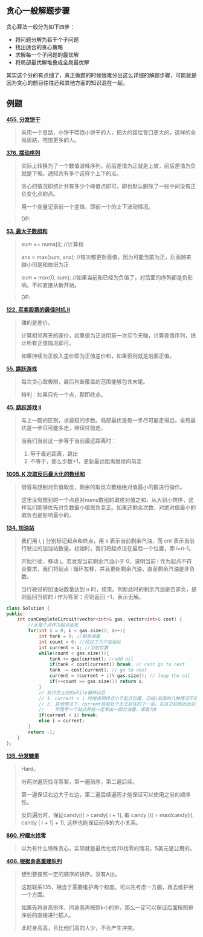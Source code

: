 ## 贪心一般解题步骤

贪心算法一般分为如下四步：

- 将问题分解为若干个子问题
- 找出适合的贪心策略
- 求解每一个子问题的最优解
- 将局部最优解堆叠成全局最优解

其实这个分的有点细了，真正做题的时候很难分出这么详细的解题步骤，可能就是因为贪心的题目往往还和其他方面的知识混在一起。

## 例题

**[455. 分发饼干](https://leetcode.cn/problems/assign-cookies/)**

> 采用一个思路，小饼干喂饱小饼干的人，把大的留给胃口更大的，这样的全局思路，喂饱更多的人。

**[376. 摆动序列](https://leetcode.cn/problems/wiggle-subsequence/)**
> 实际上转换为了一个数值波峰序列，前后差值为正就是上坡，前后差值为负就是下坡。通知共有多个这样个上下的点。
>
> 贪心的情况即统计共有多少个峰值点即可，即也默认删除了一些中间没有正负变化点的点。
>
> 用一个变量记录前一个差值，即前一个的上下波动情况。

> DP:

**[53. 最大子数组和](https://leetcode.cn/problems/maximum-subarray/)**

> sum += nums[i]; //计算和
>
> ans = max(sum, ans); //每次都更新最值，因为可能当前为正，后面越来越小但是和依旧为正
>
> sum = max(0, sum); //如果当前和已经为负值了，对后面的序列都是负影响，不如直接从新开始。

> DP:

**[122. 买卖股票的最佳时机 II](https://leetcode.cn/problems/best-time-to-buy-and-sell-stock-ii/)**

> 赚的是差价。
>
> 计算相邻两天的差价，如果值为正说明前一次买今天赚，计算差值序列，统计所有正值情况即可。
>
> 如果持续为正收入差价即为正值差价和，如果否则就是前面正值。

**[55. 跳跃游戏](https://leetcode.cn/problems/jump-game/)**

> 每次贪心取极限，最后判断覆盖的范围能够包含末尾。
>
> 特判：如果只有一个点，那即终点。

**[45. 跳跃游戏 II](https://leetcode.cn/problems/jump-game-ii/)**

> 与上一题的区别，求最短的步数。局部最优是每一步尽可能走得远，全局最优是一步尽可能多走，继续往前走。
>
> 当我们当前这一步等于当前最远距离时：
>
> 1. 等于最远距离，跳出
> 2. 不等于，那么步数+1，更新最远距离继续向前走

**[1005. K 次取反后最大化的数组和](https://leetcode.cn/problems/maximize-sum-of-array-after-k-negations/)**
> 很容易想到对负值取反，剩余的取反次数给绝对值最小的数进行操作。
>
> 这里没有想到的一个点是对nums数组的取绝对值之和，从大到小排序，这样我们能够优先对负数最小值取负变正。如果还剩余次数，对绝对值最小的取负也是影响最小的。

**[134. 加油站](https://leetcode.cn/problems/gas-station)**
> 我们用 i, j 分别标记起点和终点，用 s 表示当前剩余汽油，而 cnt 表示当前行驶过的加油站数量。初始时，我们将起点设在最后一个位置，即 i=n-1。
>
> 开始行驶，移动 j。若发现当前剩余汽油小于 0，说明当前 i 作为起点不符合要求，我们将起点 i 循环左移，并且更新剩余汽油，直至剩余汽油是非负数。
>
> 当行驶过的加油站数量达到 n 时，结束。判断此时的剩余汽油是否非负，是则返回当前的 i 作为答案；否则返回 −1，表示无解。

```cpp
class Solution {
public:
    int canCompleteCircuit(vector<int>& gas, vector<int>& cost) {
        //从每个点作为起点出发
        for(int i = 0; i < gas.size(); i++){
            int tank = 0; //剩余油量
            int count = 0; //经过了几个加油站
            int current = i; //当前位置
            while(count < gas.size()){
                tank += gas[current]; //add oil
                if(tank < cost[current]) break; // cant go to next
                tank -= cost[current]; // go to next 
                current = (current + 1)% gas.size(); // loop the oil
                if(++count == gas.size()) return i;
            }
            // 执行完上述的while循环以后
            // 1. current < i 时候说明终点小于起点位置，已经i后面的几种情况不用遍历了
            // 2. 其他情况下，current目前处于无法前往的下一站，在这之前到达此站一定是tank >= 0 情况，所以从i 到curent之间的加油站肯定无法作为起始站点
            //    毕竟早一个站点开始一定多出一部分油量，或者为0
            if(current < i) break;
            else i = current;
        }
        return -1;
    }
};
```

**[135. 分发糖果](https://leetcode.cn/problems/candy/)**

> Hard。
>
> 分两次遍历找寻答案，第一遍前序，第二遍后续。
>
> 第一遍保证右边大于左边，第二遍后续遍历才能保证可以使用之前的顺序性。
>
> 反向遍历时，保证candy[i] > candy[ i + 1], 取 candy [i] = max(candy[i], candy [ i + 1] + 1), 这样也能保证前序的大小关系。

**[860. 柠檬水找零](https://leetcode.cn/problems/lemonade-change/)**

> 以为有什么特殊贪心，实际就是最优化给20找零的情况，5美元是公用的。

**[406. 根据身高重建队列](https://leetcode.cn/problems/queue-reconstruction-by-height/)**

>想到要按照一定的顺序的排序。没有A出。
>
>这题联系135，相当于需要维护两个权度。可以先考虑一方面，再去维护另一个方面。
>
>如果先将身高排序，同身高再按照k小的排，那么一定可以保证后面按照排序后的直接进行插入。
>
>此时身高高，且比他们高的人少，不会产生冲突。
